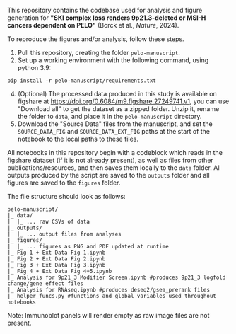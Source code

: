 This repository contains the codebase used for analysis and figure generation for **"SKI complex loss renders 9p21.3-deleted or MSI-H cancers dependent on PELO"** (Borck et al., *Nature*, 2024).  

To reproduce the figures and/or analysis, follow these steps. 

1. Pull this repository, creating the folder ```pelo-manuscript```.
2. Set up a working environment with the following command, using python 3.9:
```
pip install -r pelo-manuscript/requirements.txt
```
4. (Optional) The processed data produced in this study is available on figshare at https://doi.org/0.6084/m9.figshare.27249741.v1, you can use "Download all" to get the dataset as a zipped folder.  Unzip it, rename the folder to ```data```, and place it in the ```pelo-manuscript``` directory.
5. Download the "Source Data" files from the manuscript, and set the ```SOURCE_DATA_FIG``` and ```SOURCE_DATA_EXT_FIG``` paths at the start of the notebook to the local paths to these files.

All notebooks in this repository begin with a codeblock which reads in the figshare dataset (if it is not already present), as well as files from other publications/resources, and then saves them locally to the ```data``` folder.  All outputs produced by the script are saved to the ```outputs``` folder and all figures are saved to the ```figures``` folder.

The file structure should look as follows:
```
pelo-manuscript/
|_ data/
|  |_ ... raw CSVs of data
|_ outputs/
|  |_ ... output files from analyses
|_ figures/
|  |_ ... figures as PNG and PDF updated at runtime
|_ Fig 1 + Ext Data Fig 1.ipynb
|_ Fig 2 + Ext Data Fig 2.ipynb
|_ Fig 3 + Ext Data Fig 3.ipynb
|_ Fig 4 + Ext Data Fig 4+5.ipynb
|_ Analysis for 9p21_3 Modifier Screen.ipynb #produces 9p21_3 logfold change/gene effect files
|_ Analysis for RNAseq.ipynb #produces deseq2/gsea_prerank files
|_ helper_funcs.py #functions and global variables used throughout notebooks
```

Note: Immunoblot panels will render empty as raw image files are not present.
